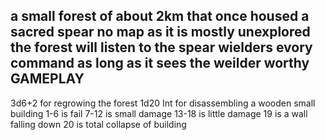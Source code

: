 a small forest of about 2km that once housed a sacred spear no map as it is mostly unexplored
the forest will listen to the spear wielders evory command as long as it sees the weilder worthy 
GAMEPLAY
---
3d6+2 for regrowing the forest 
1d20 Int for disassembling a wooden small building  1-6 is fail 7-12 is small damage 13-18 is little damage 19 is a wall falling down 20 is total collapse of building 

